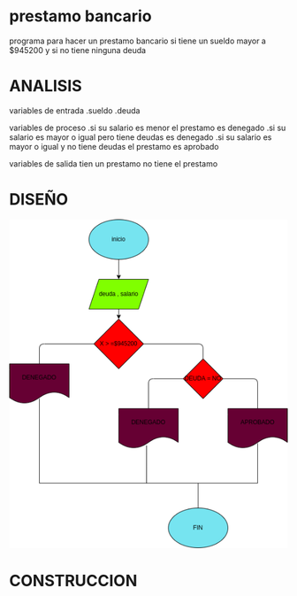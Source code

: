 # prestamo bancario
programa para hacer un prestamo bancario si tiene un sueldo mayor a $945200 y si no tiene ninguna deuda

# ANALISIS
variables de entrada
.sueldo
.deuda

variables de proceso
.si su salario es menor el prestamo es denegado
.si su salario es mayor o igual pero tiene deudas es denegado
.si su salario es mayor o igual y no tiene deudas el prestamo es aprobado
 
variables de salida
tien un prestamo 
no tiene el prestamo

# DISEÑO
![Diagrama de flujo](diaframa.png "diagrama de flujo")

# CONSTRUCCION 
